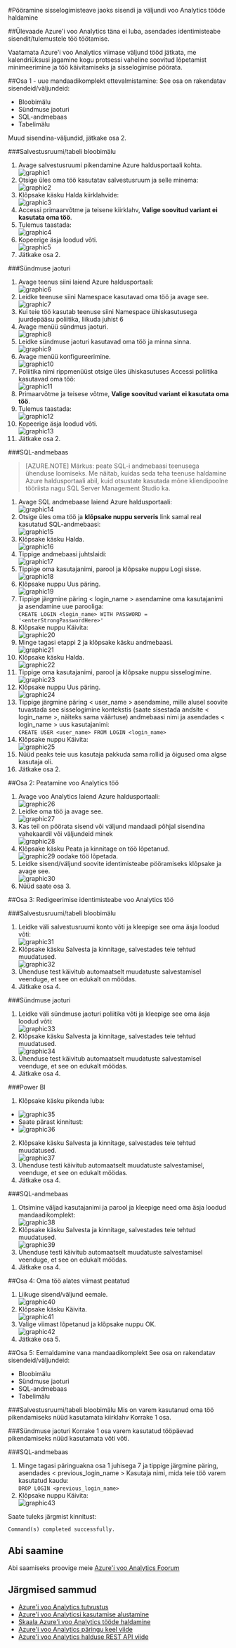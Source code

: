 <properties 
    pageTitle="Voo Analytics: Pööramine sisselogimise identimisteave sisendi ja väljundi jaoks | Microsoft Azure'i" 
    description="Saate teada, kuidas värskendada voo Analytics sisendi ja väljundi korral kasutatav mandaat."
    keywords="sisselogimisteave"
    services="stream-analytics" 
    documentationCenter="" 
    authors="jeffstokes72" 
    manager="jhubbard" 
    editor="cgronlun"/>

<tags 
    ms.service="stream-analytics" 
    ms.devlang="na" 
    ms.topic="article" 
    ms.tgt_pltfrm="na" 
    ms.workload="data-services" 
    ms.date="09/26/2016" 
    ms.author="jeffstok"/>

#<a name="rotate-login-credentials-for-inputs-and-outputs-in-stream-analytics-jobs"></a>Pööramine sisselogimisteave jaoks sisendi ja väljundi voo Analytics tööde haldamine

##<a name="abstract"></a>Ülevaade
Azure'i voo Analytics täna ei luba, asendades identimisteabe sisendit/tulemustele töö töötamise.

Vaatamata Azure'i voo Analytics viimase väljund tööd jätkata, me kalendriüksusi jagamine kogu protsessi vaheline soovitud lõpetamist minimeerimine ja töö käivitamiseks ja sisselogimise pöörata.

##<a name="part-1---prepare-the-new-set-of-credentials"></a>Osa 1 - uue mandaadikomplekt ettevalmistamine:
See osa on rakendatav sisendeid/väljundeid:

* Bloobimälu
* Sündmuse jaoturi
* SQL-andmebaas
* Tabelimälu

Muud sisendina-väljundid, jätkake osa 2.

###<a name="blob-storagetable-storage"></a>Salvestusruumi/tabeli bloobimälu
1.  Avage salvestusruumi pikendamine Azure haldusportaali kohta.  
![graphic1][graphic1]
2.  Otsige üles oma töö kasutatav salvestusruum ja selle minema:  
![graphic2][graphic2]
3.  Klõpsake käsku Halda kiirklahvide:  
![graphic3][graphic3]
4.  Accessi primaarvõtme ja teisene kiirklahv, **Valige soovitud variant ei kasutata oma töö**.
5.  Tulemus taastada:  
![graphic4][graphic4]
6.  Kopeerige äsja loodud võti.  
![graphic5][graphic5]
7.  Jätkake osa 2.

###<a name="event-hubs"></a>Sündmuse jaoturi
1.  Avage teenus siini laiend Azure haldusportaali:  
![graphic6][graphic6]
2.  Leidke teenuse siini Namespace kasutavad oma töö ja avage see.  
![graphic7][graphic7]
3.  Kui teie töö kasutab teenuse siini Namespace ühiskasutusega juurdepääsu poliitika, liikuda juhist 6  
4.  Avage menüü sündmus jaoturi.  
![graphic8][graphic8]
5.  Leidke sündmuse jaoturi kasutavad oma töö ja minna sinna.  
![graphic9][graphic9]
6.  Avage menüü konfigureerimine.  
![graphic10][graphic10]
7.  Poliitika nimi rippmenüüst otsige üles ühiskasutuses Accessi poliitika kasutavad oma töö:  
![graphic11][graphic11]
8.  Primaarvõtme ja teisese võtme, **Valige soovitud variant ei kasutata oma töö**.  
9.  Tulemus taastada:  
![graphic12][graphic12]
10. Kopeerige äsja loodud võti.  
![graphic13][graphic13]
11. Jätkake osa 2.  

###<a name="sql-database"></a>SQL-andmebaas

>[AZURE.NOTE] Märkus: peate SQL-i andmebaasi teenusega ühenduse loomiseks. Me näitab, kuidas seda teha teenuse haldamine Azure haldusportaali abil, kuid otsustate kasutada mõne kliendipoolne tööriista nagu SQL Server Management Studio ka.

1.  Avage SQL andmebaase laiend Azure haldusportaali:  
![graphic14][graphic14]
2.  Otsige üles oma töö ja **klõpsake nuppu serveris** link samal real kasutatud SQL-andmebaasi:  
![graphic15][graphic15]
3.  Klõpsake käsku Halda.  
![graphic16][graphic16]
4.  Tippige andmebaasi juhtslaidi:  
![graphic17][graphic17]
5.  Tippige oma kasutajanimi, parool ja klõpsake nuppu Logi sisse.  
![graphic18][graphic18]
6.  Klõpsake nuppu Uus päring.  
![graphic19][graphic19]
7.  Tippige järgmine päring < login_name > asendamine oma kasutajanimi ja asendamine <enterStrongPasswordHere> uue parooliga:  
`CREATE LOGIN <login_name> WITH PASSWORD = '<enterStrongPasswordHere>'`
8.  Klõpsake nuppu Käivita:  
![graphic20][graphic20]
9.  Minge tagasi etappi 2 ja klõpsake käsku andmebaasi.  
![graphic21][graphic21]
10. Klõpsake käsku Halda.  
![graphic22][graphic22]
11. Tippige oma kasutajanimi, parool ja klõpsake nuppu sisselogimine.  
![graphic23][graphic23]
12. Klõpsake nuppu Uus päring.  
![graphic24][graphic24]
13. Tippige järgmine päring < user_name > asendamine, mille alusel soovite tuvastada see sisselogimine kontekstis (saate sisestada andsite < login_name >, näiteks sama väärtuse) andmebaasi nimi ja asendades < login_name > uus kasutajanimi:  
`CREATE USER <user_name> FROM LOGIN <login_name>`
14. Klõpsake nuppu Käivita:  
![graphic25][graphic25]
15. Nüüd peaks teie uus kasutaja pakkuda sama rollid ja õigused oma algse kasutaja oli.
16. Jätkake osa 2.

##<a name="part-2-stopping-the-stream-analytics-job"></a>Osa 2: Peatamine voo Analytics töö
1.  Avage voo Analytics laiend Azure haldusportaali:  
![graphic26][graphic26]
2.  Leidke oma töö ja avage see.  
![graphic27][graphic27]
3.  Kas teil on pöörata sisend või väljund mandaadi põhjal sisendina vahekaardil või väljundeid minek  
![graphic28][graphic28]
4.  Klõpsake käsku Peata ja kinnitage on töö lõpetanud.  
![graphic29][graphic29] oodake töö lõpetada.
5.  Leidke sisend/väljund soovite identimisteabe pööramiseks klõpsake ja avage see.  
![graphic30][graphic30]
6.  Nüüd saate osa 3.

##<a name="part-3-editing-the-credentials-on-the-stream-analytics-job"></a>Osa 3: Redigeerimise identimisteabe voo Analytics töö

###<a name="blob-storagetable-storage"></a>Salvestusruumi/tabeli bloobimälu
1.  Leidke väli salvestusruumi konto võti ja kleepige see oma äsja loodud võti:  
![graphic31][graphic31]
2.  Klõpsake käsku Salvesta ja kinnitage, salvestades teie tehtud muudatused.  
![graphic32][graphic32]
3.  Ühenduse test käivitub automaatselt muudatuste salvestamisel veenduge, et see on edukalt on möödas.
4.  Jätkake osa 4.

###<a name="event-hubs"></a>Sündmuse jaoturi
1.  Leidke väli sündmuse jaoturi poliitika võti ja kleepige see oma äsja loodud võti:  
![graphic33][graphic33]
2.  Klõpsake käsku Salvesta ja kinnitage, salvestades teie tehtud muudatused.  
![graphic34][graphic34]
3.  Ühenduse test käivitub automaatselt muudatuste salvestamisel veenduge, et see on edukalt möödas.
4.  Jätkake osa 4.

###<a name="power-bi"></a>Power BI
1.  Klõpsake käsku pikenda luba:  
* ![graphic35][graphic35]
* Saate pärast kinnitust:  
* ![graphic36][graphic36]
2.  Klõpsake käsku Salvesta ja kinnitage, salvestades teie tehtud muudatused.  
![graphic37][graphic37]
3.  Ühenduse testi käivitub automaatselt muudatuste salvestamisel, veenduge, et see on edukalt möödas.
4.  Jätkake osa 4.

###<a name="sql-database"></a>SQL-andmebaas
1.  Otsimine väljad kasutajanimi ja parool ja kleepige need oma äsja loodud mandaadikomplekt:  
![graphic38][graphic38]
2.  Klõpsake käsku Salvesta ja kinnitage, salvestades teie tehtud muudatused.  
![graphic39][graphic39]
3.  Ühenduse testi käivitub automaatselt muudatuste salvestamisel veenduge, et see on edukalt möödas.  
4.  Jätkake osa 4.

##<a name="part-4-starting-your-job-from-last-stopped-time"></a>Osa 4: Oma töö alates viimast peatatud
1.  Liikuge sisend/väljund eemale.  
![graphic40][graphic40]
2.  Klõpsake käsku Käivita.  
![graphic41][graphic41]
3.  Valige viimast lõpetanud ja klõpsake nuppu OK.  
 ![graphic42][graphic42]
4.  Jätkake osa 5.  

##<a name="part-5-removing-the-old-set-of-credentials"></a>Osa 5: Eemaldamine vana mandaadikomplekt
See osa on rakendatav sisendeid/väljundeid:
* Bloobimälu
* Sündmuse jaoturi
* SQL-andmebaas
* Tabelimälu

###<a name="blob-storagetable-storage"></a>Salvestusruumi/tabeli bloobimälu
Mis on varem kasutanud oma töö pikendamiseks nüüd kasutamata kiirklahv Korrake 1 osa.

###<a name="event-hubs"></a>Sündmuse jaoturi
Korrake 1 osa varem kasutatud tööpäevad pikendamiseks nüüd kasutamata võti võti.

###<a name="sql-database"></a>SQL-andmebaas
1.  Minge tagasi päringuakna osa 1 juhisega 7 ja tippige järgmine päring, asendades < previous_login_name > Kasutaja nimi, mida teie töö varem kasutatud kaudu:  
`DROP LOGIN <previous_login_name>`  
2.  Klõpsake nuppu Käivita:  
    ![graphic43][graphic43]  

Saate tuleks järgmist kinnitust: 

    Command(s) completed successfully.

## <a name="get-help"></a>Abi saamine
Abi saamiseks proovige meie [Azure'i voo Analytics Foorum](https://social.msdn.microsoft.com/Forums/en-US/home?forum=AzureStreamAnalytics)

## <a name="next-steps"></a>Järgmised sammud

- [Azure'i voo Analytics tutvustus](stream-analytics-introduction.md)
- [Azure'i voo Analyticsi kasutamise alustamine](stream-analytics-get-started.md)
- [Skaala Azure'i voo Analytics tööde haldamine](stream-analytics-scale-jobs.md)
- [Azure'i voo Analytics päringu keel viide](https://msdn.microsoft.com/library/azure/dn834998.aspx)
- [Azure'i voo Analytics halduse REST API viide](https://msdn.microsoft.com/library/azure/dn835031.aspx)


[graphic1]: ./media/stream-analytics-login-credentials-inputs-outputs/1-stream-analytics-login-credentials-inputs-outputs.png
[graphic2]: ./media/stream-analytics-login-credentials-inputs-outputs/2-stream-analytics-login-credentials-inputs-outputs.png
[graphic3]: ./media/stream-analytics-login-credentials-inputs-outputs/3-stream-analytics-login-credentials-inputs-outputs.png
[graphic4]: ./media/stream-analytics-login-credentials-inputs-outputs/4-stream-analytics-login-credentials-inputs-outputs.png
[graphic5]: ./media/stream-analytics-login-credentials-inputs-outputs/5-stream-analytics-login-credentials-inputs-outputs.png
[graphic6]: ./media/stream-analytics-login-credentials-inputs-outputs/6-stream-analytics-login-credentials-inputs-outputs.png
[graphic7]: ./media/stream-analytics-login-credentials-inputs-outputs/7-stream-analytics-login-credentials-inputs-outputs.png
[graphic8]: ./media/stream-analytics-login-credentials-inputs-outputs/8-stream-analytics-login-credentials-inputs-outputs.png
[graphic9]: ./media/stream-analytics-login-credentials-inputs-outputs/9-stream-analytics-login-credentials-inputs-outputs.png
[graphic10]: ./media/stream-analytics-login-credentials-inputs-outputs/10-stream-analytics-login-credentials-inputs-outputs.png
[graphic11]: ./media/stream-analytics-login-credentials-inputs-outputs/11-stream-analytics-login-credentials-inputs-outputs.png
[graphic12]: ./media/stream-analytics-login-credentials-inputs-outputs/12-stream-analytics-login-credentials-inputs-outputs.png
[graphic13]: ./media/stream-analytics-login-credentials-inputs-outputs/13-stream-analytics-login-credentials-inputs-outputs.png
[graphic14]: ./media/stream-analytics-login-credentials-inputs-outputs/14-stream-analytics-login-credentials-inputs-outputs.png
[graphic15]: ./media/stream-analytics-login-credentials-inputs-outputs/15-stream-analytics-login-credentials-inputs-outputs.png
[graphic16]: ./media/stream-analytics-login-credentials-inputs-outputs/16-stream-analytics-login-credentials-inputs-outputs.png
[graphic17]: ./media/stream-analytics-login-credentials-inputs-outputs/17-stream-analytics-login-credentials-inputs-outputs.png
[graphic18]: ./media/stream-analytics-login-credentials-inputs-outputs/18-stream-analytics-login-credentials-inputs-outputs.png
[graphic19]: ./media/stream-analytics-login-credentials-inputs-outputs/19-stream-analytics-login-credentials-inputs-outputs.png
[graphic20]: ./media/stream-analytics-login-credentials-inputs-outputs/20-stream-analytics-login-credentials-inputs-outputs.png
[graphic21]: ./media/stream-analytics-login-credentials-inputs-outputs/21-stream-analytics-login-credentials-inputs-outputs.png
[graphic22]: ./media/stream-analytics-login-credentials-inputs-outputs/22-stream-analytics-login-credentials-inputs-outputs.png
[graphic23]: ./media/stream-analytics-login-credentials-inputs-outputs/23-stream-analytics-login-credentials-inputs-outputs.png
[graphic24]: ./media/stream-analytics-login-credentials-inputs-outputs/24-stream-analytics-login-credentials-inputs-outputs.png
[graphic25]: ./media/stream-analytics-login-credentials-inputs-outputs/25-stream-analytics-login-credentials-inputs-outputs.png
[graphic26]: ./media/stream-analytics-login-credentials-inputs-outputs/26-stream-analytics-login-credentials-inputs-outputs.png
[graphic27]: ./media/stream-analytics-login-credentials-inputs-outputs/27-stream-analytics-login-credentials-inputs-outputs.png
[graphic28]: ./media/stream-analytics-login-credentials-inputs-outputs/28-stream-analytics-login-credentials-inputs-outputs.png
[graphic29]: ./media/stream-analytics-login-credentials-inputs-outputs/29-stream-analytics-login-credentials-inputs-outputs.png
[graphic30]: ./media/stream-analytics-login-credentials-inputs-outputs/30-stream-analytics-login-credentials-inputs-outputs.png
[graphic31]: ./media/stream-analytics-login-credentials-inputs-outputs/31-stream-analytics-login-credentials-inputs-outputs.png
[graphic32]: ./media/stream-analytics-login-credentials-inputs-outputs/32-stream-analytics-login-credentials-inputs-outputs.png
[graphic33]: ./media/stream-analytics-login-credentials-inputs-outputs/33-stream-analytics-login-credentials-inputs-outputs.png
[graphic34]: ./media/stream-analytics-login-credentials-inputs-outputs/34-stream-analytics-login-credentials-inputs-outputs.png
[graphic35]: ./media/stream-analytics-login-credentials-inputs-outputs/35-stream-analytics-login-credentials-inputs-outputs.png
[graphic36]: ./media/stream-analytics-login-credentials-inputs-outputs/36-stream-analytics-login-credentials-inputs-outputs.png
[graphic37]: ./media/stream-analytics-login-credentials-inputs-outputs/37-stream-analytics-login-credentials-inputs-outputs.png
[graphic38]: ./media/stream-analytics-login-credentials-inputs-outputs/38-stream-analytics-login-credentials-inputs-outputs.png
[graphic39]: ./media/stream-analytics-login-credentials-inputs-outputs/39-stream-analytics-login-credentials-inputs-outputs.png
[graphic40]: ./media/stream-analytics-login-credentials-inputs-outputs/40-stream-analytics-login-credentials-inputs-outputs.png
[graphic41]: ./media/stream-analytics-login-credentials-inputs-outputs/41-stream-analytics-login-credentials-inputs-outputs.png
[graphic42]: ./media/stream-analytics-login-credentials-inputs-outputs/42-stream-analytics-login-credentials-inputs-outputs.png
[graphic43]: ./media/stream-analytics-login-credentials-inputs-outputs/43-stream-analytics-login-credentials-inputs-outputs.png
 
